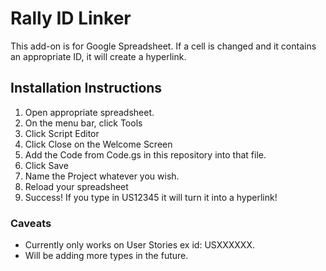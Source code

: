 # Rally ID Linker
This add-on is for Google Spreadsheet. If a cell is changed and it contains an appropriate ID, it will create a hyperlink.

## Installation Instructions
1. Open appropriate spreadsheet.
2. On the menu bar, click Tools
3. Click Script Editor
4. Click Close on the Welcome Screen
5. Add the Code from Code.gs in this repository into that file.
6. Click Save
7. Name the Project whatever you wish.
8. Reload your spreadsheet
9. Success! If you type in US12345 it will turn it into a hyperlink!

### Caveats
- Currently only works on User Stories ex id: USXXXXXX.
- Will be adding more types in the future.
